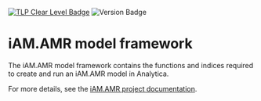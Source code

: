 [![TLP Clear Level Badge](https://img.shields.io/badge/TLP-CLEAR-lightgrey)](https://docs.iam.amr.pub/standards/traffic-light-protocol)
![Version Badge](https://img.shields.io/badge/VERSION-3.0.1-blue)

# iAM.AMR model framework

The iAM.AMR model framework contains the functions and indices required to create and run an iAM.AMR model in Analytica. 

For more details, see the [iAM.AMR project documentation](https://docs.iam.amr.pub/model/model-framework).